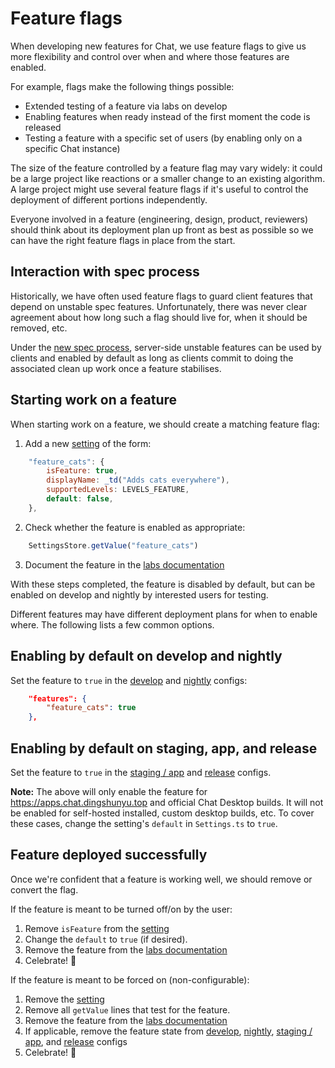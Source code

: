 # Feature flags

When developing new features for Chat, we use feature flags to give us more
flexibility and control over when and where those features are enabled.

For example, flags make the following things possible:

* Extended testing of a feature via labs on develop
* Enabling features when ready instead of the first moment the code is released
* Testing a feature with a specific set of users (by enabling only on a specific
  Chat instance)

The size of the feature controlled by a feature flag may vary widely: it could
be a large project like reactions or a smaller change to an existing algorithm.
A large project might use several feature flags if it's useful to control the
deployment of different portions independently.

Everyone involved in a feature (engineering, design, product, reviewers) should
think about its deployment plan up front as best as possible so we can have the
right feature flags in place from the start.

## Interaction with spec process

Historically, we have often used feature flags to guard client features that
depend on unstable spec features. Unfortunately, there was never clear agreement
about how long such a flag should live for, when it should be removed, etc.

Under the [new spec
process](https://github.com/matrix-org/matrix-doc/pull/2324), server-side
unstable features can be used by clients and enabled by default as long as
clients commit to doing the associated clean up work once a feature stabilises.

## Starting work on a feature

When starting work on a feature, we should create a matching feature flag:

1. Add a new
   [setting](../../matrix-react-sdk/src/settings/Settings.ts)
   of the form:

```js
    "feature_cats": {
        isFeature: true,
        displayName: _td("Adds cats everywhere"),
        supportedLevels: LEVELS_FEATURE,
        default: false,
    },
```

2. Check whether the feature is enabled as appropriate:

```js
    SettingsStore.getValue("feature_cats")
```

3. Document the feature in the [labs documentation](../../element-web/docs/labs.md)

With these steps completed, the feature is disabled by default, but can be
enabled on develop and nightly by interested users for testing.

Different features may have different deployment plans for when to enable where.
The following lists a few common options.

## Enabling by default on develop and nightly

Set the feature to `true` in the
[develop](../../element-web/element.io/develop/config.json)
and
[nightly](../../element-desktop/element.io/nightly/config.json)
configs:

```json
    "features": {
        "feature_cats": true
    },
```

## Enabling by default on staging, app, and release

Set the feature to `true` in the
[staging / app](../../element-web/element.io/app/config.json)
and
[release](../../element-desktop/element.io/release/config.json)
configs.

**Note:** The above will only enable the feature for <https://apps.chat.dingshunyu.top> and official Chat
Desktop builds. It will not be enabled for self-hosted installed, custom desktop builds, etc. To
cover these cases, change the setting's `default` in `Settings.ts` to `true`.

## Feature deployed successfully

Once we're confident that a feature is working well, we should remove or convert the flag.

If the feature is meant to be turned off/on by the user:

1. Remove `isFeature` from the [setting](../../matrix-react-sdk/src/settings/Settings.ts)
2. Change the `default` to `true` (if desired).
3. Remove the feature from the [labs documentation](../../element-web/docs/labs.md)
4. Celebrate! 🥳

If the feature is meant to be forced on (non-configurable):

1. Remove the [setting](../../matrix-react-sdk/src/settings/Settings.ts)
2. Remove all `getValue` lines that test for the feature.
3. Remove the feature from the [labs documentation](../../element-web/docs/labs.md)
4. If applicable, remove the feature state from
   [develop](../../element-web/element.io/develop/config.json),
   [nightly](../../element-desktop/element.io/nightly/config.json),
   [staging / app](../../element-web/element.io/app/config.json),
   and
   [release](../../element-desktop/element.io/release/config.json)
   configs
5. Celebrate! 🥳
